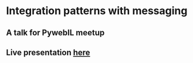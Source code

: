 # Integration patterns with messaging

## A talk for PywebIL meetup

## Live presentation [here](https://alonisser.github.io/integration-patterns-messaging)
